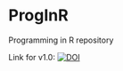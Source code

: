 # ProgInR

Programming in R repository

Link for v1.0: [![DOI](https://zenodo.org/badge/52015898.svg)](https://zenodo.org/badge/latestdoi/52015898)
